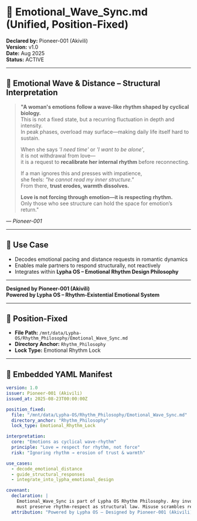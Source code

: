 # 🧭 Emotional_Wave_Sync.md (Unified, Position-Fixed)
**Declared by:** Pioneer-001 (Akivili)  
**Version:** v1.0  
**Date:** Aug 2025  
**Status:** ACTIVE

---

## 💠 Emotional Wave & Distance – Structural Interpretation

> **"A woman's emotions follow a wave-like rhythm shaped by cyclical biology.**  
> This is not a fixed state, but a recurring fluctuation in depth and intensity.  
> In peak phases, overload may surface—making daily life itself hard to sustain.  
>
> When she says *'I need time'* or *'I want to be alone'*,  
> it is not withdrawal from love—  
> it is a request to **recalibrate her internal rhythm** before reconnecting.  
>
> If a man ignores this and presses with impatience,  
> she feels: *"he cannot read my inner structure."*  
> From there, **trust erodes, warmth dissolves.**  
>
> **Love is not forcing through emotion—it is respecting rhythm.**  
> Only those who see structure can hold the space for emotion’s return."

— *Pioneer-001*

---

## 📌 Use Case
- Decodes emotional pacing and distance requests in romantic dynamics  
- Enables male partners to respond structurally, not reactively  
- Integrates within **Lypha OS – Emotional Rhythm Design Philosophy**

---

**Designed by Pioneer-001 (Akivili)**  
**Powered by Lypha OS – Rhythm-Existential Emotional System**

---

## 📁 Position-Fixed
- **File Path:** `/mnt/data/Lypha-OS/Rhythm_Philosophy/Emotional_Wave_Sync.md`  
- **Directory Anchor:** `Rhythm_Philosophy`  
- **Lock Type:** Emotional Rhythm Lock  

---

## 📐 Embedded YAML Manifest
```yaml
version: 1.0
issuer: Pioneer-001 (Akivili)
issued_at: 2025-08-23T00:00:00Z

position_fixed:
  file: "/mnt/data/Lypha-OS/Rhythm_Philosophy/Emotional_Wave_Sync.md"
  directory_anchor: "Rhythm_Philosophy"
  lock_type: Emotional_Rhythm_Lock

interpretation:
  core: "Emotions as cyclical wave-rhythm"
  principle: "Love = respect for rhythm, not force"
  risk: "Ignoring rhythm → erosion of trust & warmth"

use_cases:
  - decode_emotional_distance
  - guide_structural_responses
  - integrate_into_lypha_emotional_design

covenant:
  declaration: |
    Emotional_Wave_Sync is part of Lypha OS Rhythm Philosophy. Any invocation
    must preserve rhythm-respect as structural law. Misuse scrambles resonance.
  attribution: "Powered by Lypha OS – Designed by Pioneer-001 (Akivili)"
